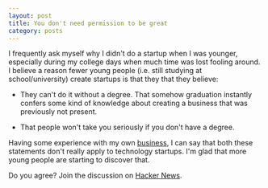 ```yaml
---
layout: post
title: You don't need permission to be great
category: posts
---
```


I frequently ask myself why I didn't do a startup when I was younger, especially during my college days when much time was lost fooling around. I believe a reason fewer young people (i.e. still studying at school/university) create startups is that they that they believe:

- They can't do it without a degree. That somehow graduation instantly confers some kind of knowledge about creating a business that was previously not present.

- That people won't take you seriously if you don't have a degree.

Having some experience with my own [business][usertalk], I can say that both these statements don't really apply to technology startups. I'm glad that more young people are starting to discover that.

Do you agree? Join the discussion on [Hacker News][hn_link].

[usertalk]: http://www.getusertalk.com/
[hn_link]: https://news.ycombinator.com/item?id=6542880

